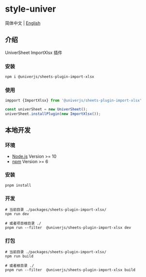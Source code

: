 # style-univer

简体中文 | [English](./README.md)

## 介绍

UniverSheet ImportXlsx 插件

### 安装

```bash
npm i @univerjs/sheets-plugin-import-xlsx
```

### 使用

```js
impport {ImportXlsx} from '@univerjs/sheets-plugin-import-xlsx'

const univerSheet = new UniverSheet();
univerSheet.installPlugin(new ImportXlsx());
```

## 本地开发

### 环境

-   [Node.js](https://nodejs.org/en/) Version >= 10
-   [npm](https://www.npmjs.com/) Version >= 6

### 安装

```
pnpm install
```

### 开发

```
# 当前目录 ./packages/sheets-plugin-import-xlsx/
npm run dev

# 或者项目根目录 ./
pnpm run --filter  @univerjs/sheets-plugin-import-xlsx dev
```

### 打包

```
# 当前目录 ./packages/sheets-plugin-import-xlsx/
npm run build

# 或者根目录 ./
pnpm run --filter  @univerjs/sheets-plugin-import-xlsx build
```
